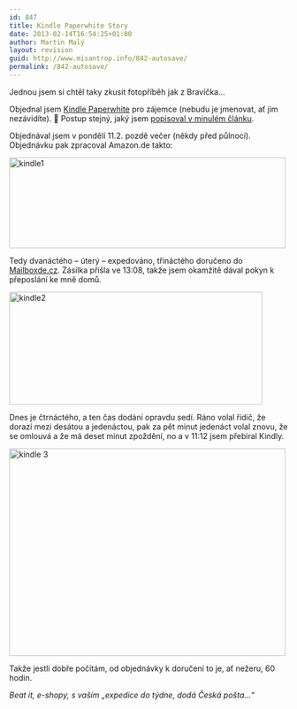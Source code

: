```yaml
---
id: 847
title: Kindle Paperwhite Story
date: 2013-02-14T16:54:25+01:00
author: Martin Malý
layout: revision
guid: http://www.misantrop.info/842-autosave/
permalink: /842-autosave/
---
```

Jednou jsem si chtěl taky zkusit fotopříběh jak z Bravíčka&#8230;

<!--more-->

Objednal jsem [Kindle Paperwhite](http://www.amazon.de/gp/product/B007OZO03M/ref=as_li_ss_tl?ie=UTF8&camp=1638&creative=19454&creativeASIN=B007OZO03M&linkCode=as2&tag=kindlecat-21) pro zájemce (nebudu je jmenovat, ať jim nezávidíte). 🙂 Postup stejný, jaký jsem [popisoval v minulém článku](http://www.misantrop.info/kindle-paperwhite-za-malo-penez/).

Objednával jsem v pondělí 11.2. pozdě večer (někdy před půlnocí). Objednávku pak zpracoval Amazon.de takto:

[<img class="aligncenter size-medium wp-image-845" alt="kindle1" src="http://www.misantrop.info/wp-content/uploads/2013/02/kindle1-500x164.png" width="500" height="164" srcset="https://www.misantrop.info/wp-content/uploads/2013/02/kindle1-500x164.png 500w, https://www.misantrop.info/wp-content/uploads/2013/02/kindle1-200x65.png 200w, https://www.misantrop.info/wp-content/uploads/2013/02/kindle1.png 947w" sizes="(max-width: 500px) 100vw, 500px" />](http://www.misantrop.info/wp-content/uploads/2013/02/kindle1.png)

Tedy dvanáctého &#8211; úterý &#8211; expedováno, třináctého doručeno do [Mailboxde.cz](http://mailboxde.cz/). Zásilka přišla ve 13:08, takže jsem okamžitě dával pokyn k přeposlání ke mně domů.

[<img class="aligncenter size-full wp-image-844" alt="kindle2" src="http://www.misantrop.info/wp-content/uploads/2013/02/kindle2.png" width="458" height="204" srcset="https://www.misantrop.info/wp-content/uploads/2013/02/kindle2.png 458w, https://www.misantrop.info/wp-content/uploads/2013/02/kindle2-200x89.png 200w" sizes="(max-width: 458px) 100vw, 458px" />](http://www.misantrop.info/wp-content/uploads/2013/02/kindle2.png)

Dnes je čtrnáctého, a ten čas dodání opravdu sedí. Ráno volal řidič, že dorazí mezi desátou a jedenáctou, pak za pět minut jedenáct volal znovu, že se omlouvá a že má deset minut zpoždění, no a v 11:12 jsem přebíral Kindly.

[<img class="aligncenter size-medium wp-image-843" alt="kindle 3" src="http://www.misantrop.info/wp-content/uploads/2013/02/kindle-3-500x375.jpg" width="500" height="375" srcset="https://www.misantrop.info/wp-content/uploads/2013/02/kindle-3-500x375.jpg 500w, https://www.misantrop.info/wp-content/uploads/2013/02/kindle-3-200x150.jpg 200w, https://www.misantrop.info/wp-content/uploads/2013/02/kindle-3.jpg 568w" sizes="(max-width: 500px) 100vw, 500px" />](http://www.misantrop.info/wp-content/uploads/2013/02/kindle-3.jpg)

Takže jestli dobře počítám, od objednávky k doručení to je, ať nežeru, 60 hodin.

_Beat it, e-shopy, s vaším &#8222;expedice do týdne, dodá Česká pošta&#8230;&#8220;_

&nbsp;